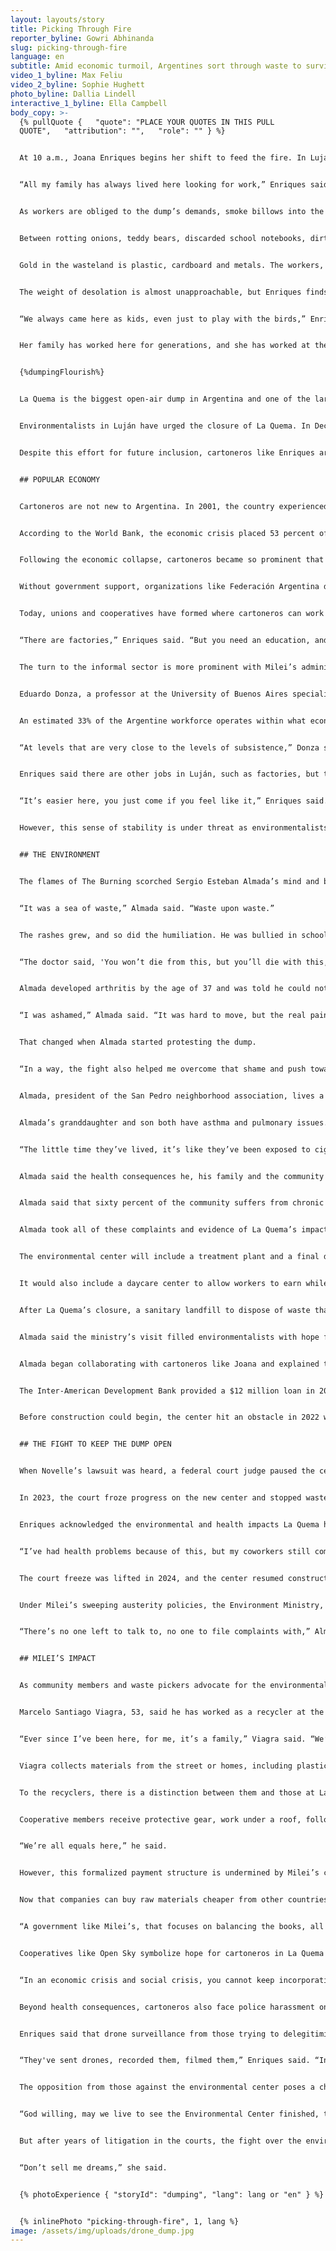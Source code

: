 ```yaml
---
layout: layouts/story
title: Picking Through Fire
reporter_byline: Gowri Abhinanda
slug: picking-through-fire
language: en
subtitle: Amid economic turmoil, Argentines sort through waste to survive.
video_1_byline: Max Feliu
video_2_byline: Sophie Hughett
photo_byline: Dallia Lindell
interactive_1_byline: Ella Campbell
body_copy: >-
  {% pullQuote {   "quote": "PLACE YOUR QUOTES IN THIS PULL
  QUOTE",   "attribution": "",   "role": "" } %}


  At 10 a.m., Joana Enriques begins her shift to feed the fire. In Luján, a city 50 miles from Argentina’s capital of Buenos Aires, exists “La Quema,” an open-air dump that translates to—The Burning. Waste pickers like Enriques collect and sort through heaps of garbage to feed the dump’s fire and their families.


  “All my family has always lived here looking for work,” Enriques said. “Most of us don’t know how to do anything else but recycle and be here.”


  As workers are obliged to the dump’s demands, smoke billows into the humid sky of Luján. The air thickens with putrid sulfur stench and dust when one of the 15 trucks passes by the 700-meter dirt path to unload around 180 tons of cargo onto La Playa—“The Beach”—the landing zone of trash. With their piercing gaze and talons, scavenger birds are undeterred, cutting through the haze and landing only when they find something of value. 


  Between rotting onions, teddy bears, discarded school notebooks, dirt and the occasional dead goat, workers of La Quema, much like scavenger birds, dig for gold across the 27-acre scape.


  Gold in the wasteland is plastic, cardboard and metals. The workers, known by the community as “cartoneros,” or cardboard pickers, sort each material into a large white plastic bag to hand over to El Indio, “The Indian,” who acts as a middleman by selling the raw materials picked by the dump workers to industries seeking out the inventory. The Indian takes most of the cut while the cartoneros get a slim commission, but it is enough for them to survive.


  The weight of desolation is almost unapproachable, but Enriques finds the scene familiar.


  “We always came here as kids, even just to play with the birds,” Enriques, 26, said. “Most people don’t just come here to work—women come looking for clothes or they sell things they find at fairs.”


  Her family has worked here for generations, and she has worked at the dump since she was 12. 


  {%dumpingFlourish%}


  La Quema is the biggest open-air dump in Argentina and one of the largest in South America. It is also illegal. The burning of waste releases toxins into the air, and trucks plow through the sea of trash, crushing birds or the occasional worker in the field. While the waste pickers are willing to take on this risk, it conflicts with people living around the acres-long waste pile in Luján.


  Environmentalists in Luján have urged the closure of La Quema. In December, a federal court ordered cleanup efforts to resume converting the dump to an environmental center. The court also called for Luján’s municipal government to stop waste disposal and to work on incorporating “informal recyclers” into reformed waste management processes.


  Despite this effort for future inclusion, cartoneros like Enriques are resisting the court’s efforts to protect their ability to provide for themselves. The resistance is exacerbated by the poverty brought on by Argentina’s President Javier Milei’s new austerity programs, which have contributed to the rising unemployment rate and doubled the population of cartoneros.


  ## POPULAR ECONOMY


  Cartoneros are not new to Argentina. In 2001, the country experienced a massive economic upheaval after deregulating its economy and increasing dependency on the International Monetary Fund. 


  According to the World Bank, the economic crisis placed 53 percent of Argentines under the poverty line. It forced 30,000 families into life as cartoneros, Al Jazeera reported in 2007. 


  Following the economic collapse, cartoneros became so prominent that El Tren Blanco, a white train, was established to transport them from the city to the slum to collect waste. Eventually, the train was discontinued due to issues managing cartoneros. 


  Without government support, organizations like Federación Argentina de Cartoneros, Carreros y Recicladores emerged to formalize workers' rights for waste pickers, according to a report from the Friedrich Ebert Foundation.


  Today, unions and cooperatives have formed where cartoneros can work within the formal sector to gain protection and contracted pay with municipal governments. While these avenues are present, many Argentines turn to the informal sector, leading many to work in illegal dumping sites like La Quema. 


  “There are factories,” Enriques said. “But you need an education, and the pay is not the same, you can work there and still make what you could earn here in a day.”


  The turn to the informal sector is more prominent with Milei’s administration. Since taking office, Milei has implemented aggressive austerity measures, slashing welfare programs that make paying rent and access to healthcare possible in the country. While Milei has touted falling inflation and poverty rates, as reported by the National Institute of Statistics and Census of Argentina, the presence of cartoneros tells a different story.


  Eduardo Donza, a professor at the University of Buenos Aires specializing in the labor market, social inequality and poverty, said the rate of informal labor continues to increase nationwide. 


  An estimated 33% of the Argentine workforce operates within what economists like Donza call the “popular economy,” where jobs diverge from traditional employment and lack labor protections. Cartoneros are a part of this popular economy. These professions grow out of survival as the labor market fails to support its citizens, he said.


  “At levels that are very close to the levels of subsistence,” Donza said. “This implies issues of great exclusion and the impossibility of acquiring minimal food.”


  Enriques said there are other jobs in Luján, such as factories, but they require an education. This lack of opportunity puts those like Enriques in the 33%, but she said having control over her labor is worthwhile.


  “It’s easier here, you just come if you feel like it,” Enriques said. “What I wanted was not to have a boss controlling me, not to have a set schedule. You decide your own time.”


  However, this sense of stability is under threat as environmentalists have raised concerns, leading to federal court intervention.


  ## THE ENVIRONMENT


  The flames of The Burning scorched Sergio Esteban Almada’s mind and body beginning in 1993. It began with psoriasis, a skin disease causing itchy rashes when he was six. His father worked at the dump in 1970, when it opened. Almada followed suit. 


  “It was a sea of waste,” Almada said. “Waste upon waste.”


  The rashes grew, and so did the humiliation. He was bullied in school for how he looked. His skin cracked and bled, making it hard to move. 


  “The doctor said, 'You won’t die from this, but you’ll die with this,’” Almada said. “That was at age 12, and life just kept getting harder.”


  Almada developed arthritis by the age of 37 and was told he could not continue working at La Quema. All of his joints were swollen, and he was bedridden for 10 years. His spine fused, and now, he cannot turn his head or straighten his back.


  “I was ashamed,” Almada said. “It was hard to move, but the real pain was the shame; I couldn’t watch myself.”


  That changed when Almada started protesting the dump.


  “In a way, the fight also helped me overcome that shame and push toward a solution,” he said.


  Almada, president of the San Pedro neighborhood association, lives a mile from the landfill and has spent the past two decades petitioning the courts to close the dump. 


  Almada’s granddaughter and son both have asthma and pulmonary issues. When his family went to the doctor, they were told to stop smoking at home, but no one did. He racked his mind for answers and then realized it was the dump. He even lost his baby to toxic fumes from the dump.


  “The little time they’ve lived, it’s like they’ve been exposed to cigarettes constantly,” he said.


  Almada said the health consequences he, his family and the community face motivate him to advocate.


  Almada said that sixty percent of the community suffers from chronic illnesses such as skin, bone and respiratory diseases and miscarriages for women.


  Almada took all of these complaints and evidence of La Quema’s impact on the community to the municipal government. In 2019, Juan Cabandié, the Minister of Environment and Sustainable Development of Argentina, visited Luján to begin plans to build an environmental center.


  The environmental center will include a treatment plant and a final disposal center. The center would be equipped with conveyor belts to sort through trash and water treatment infrastructure. 


  It would also include a daycare center to allow workers to earn while having their children cared for. It would also be government-affiliated, providing a standardized pay structure.


  After La Quema’s closure, a sanitary landfill to dispose of waste that wasn’t sorted would be formed in the neighborhood of Sucre, about two miles away from the dump.


  Almada said the ministry’s visit filled environmentalists with hope for La Quema’s closure, but the cartoneros grew angry that advocacy of “La Quema Kills” would leave them out of a job.


  Almada began collaborating with cartoneros like Joana and explained the plan of building an environmental center to provide them with dignified working conditions. 


  The Inter-American Development Bank provided a $12 million loan in 2008 to address open-air dumps in Argentina. After Cabandié visited, the loan was renewed to close the dump, and land was acquired to build the environmental center.


  Before construction could begin, the center hit an obstacle in 2022 when Viviana Novelle, a lawyer who owns a garden approximately 4,000 feet from where the new sanitary landfill would be, filed a lawsuit against the center’s establishment.


  ## THE FIGHT TO KEEP THE DUMP OPEN


  When Novelle’s lawsuit was heard, a federal court judge paused the center’s development for 24 hours. However, the original judge stepped down from the case, and a new judge lifted the pause.


  In 2023, the court froze progress on the new center and stopped waste dumping at La Quema to halt environmental damage. Enriques said she believes the dump is good for the community, but still testified to keeping the dump open to protect workers’ income.


  Enriques acknowledged the environmental and health impacts La Quema has on workers and the wider community, but said that waste workers in Argentina lack opportunities. She added that the economic conditions in Argentina make working at the dump unavoidable.


  “I’ve had health problems because of this, but my coworkers still come because it’s their livelihood,” Enriques said.


  The court freeze was lifted in 2024, and the center resumed construction. Despite this court mandate, the center has been stalled as the Milei administration is reluctant to utilize government funds to carry out the project.


  Under Milei’s sweeping austerity policies, the Environment Ministry, which called for the center’s construction, was dissolved. 


  “There’s no one left to talk to, no one to file complaints with,” Almada said. “We know there’s little we can do.”


  ## MILEI’S IMPACT


  As community members and waste pickers advocate for the environmental center, cooperative members a couple of blocks away live the reality Almada and Enriques advocate for.


  Marcelo Santiago Viagra, 53, said he has worked as a recycler at the cooperative, “Open Sky, Three Stars,” for the number of World Cups Argentina has won.


  “Ever since I’ve been here, for me, it’s a family,” Viagra said. “We’re always there for each other.”


  Viagra collects materials from the street or homes, including plastic, PVC and cardboard. Although those at Open Sky pick similar materials like the cartoneros, those working at the collective do not identify with the title and instead prefer “recycler.”


  To the recyclers, there is a distinction between them and those at La Quema. At the illegal dump site, each person works for themselves, whereas Open Sky is a collective, where earnings are split fairly among workers, Viagra said.


  Cooperative members receive protective gear, work under a roof, follow a set schedule from 8 a.m. to 2:30 p.m. and receive payments through a contract with the municipality of Luján, he said.


  “We’re all equals here,” he said.


  However, this formalized payment structure is undermined by Milei’s controversial legislative proposal, Ley Bases, which opens the door to importing foreign raw materials from Brazil. These materials are cheaper for industries to purchase than from cartoneros.


  Now that companies can buy raw materials cheaper from other countries, waste pickers have an incentive to turn to La Quema to get paid based on the amount of material each cartonero brings to The Indian.


  “A government like Milei’s, that focuses on balancing the books, all the doors start to close,” Viagra said. “Everything becomes obstacles, restrictions.”


  Cooperatives like Open Sky symbolize hope for cartoneros in La Quema and those picking trash on the streets of the City of Buenos Aires. However, cooperatives have limits on how many workers they can employ. The City of Buenos Aires currently holds contracts with 12 cooperatives, who formally employs 6,500 recyclers and are not currently expanding.


  “In an economic crisis and social crisis, you cannot keep incorporating more workers into the cooperatives or expanding the quota,” said Bárbara McCluskey, adviser to the City of Buenos Aires’ Urban Hygiene Department.


  Beyond health consequences, cartoneros also face police harassment on the street for identification, Viagra said. If cartoneros are missing identification, they have to pay bribes or risk arrest.


  Enriques said that drone surveillance from those trying to delegitimize the environmental center is also a threat. 


  “They've sent drones, recorded them, filmed them,” Enriques said. “Intimidated them to make them react and thus generates more conflicts.”


  The opposition from those against the environmental center poses a challenge for cartoneros to adapt to the economic crisis with dignity. Almada, however, remains hopeful.


  “God willing, may we live to see the Environmental Center finished, the dump completely closed and covered, and turned into what’s been promised—a green park on top of that mountain of garbage,” he said.


  But after years of litigation in the courts, the fight over the environmental center and lack of understanding of the workers and their plight, Enriques is skeptical.


  “Don’t sell me dreams,” she said. 


  {% photoExperience { "storyId": "dumping", "lang": lang or "en" } %}


  {% inlinePhoto "picking-through-fire", 1, lang %}
image: /assets/img/uploads/drone_dump.jpg
---
```

